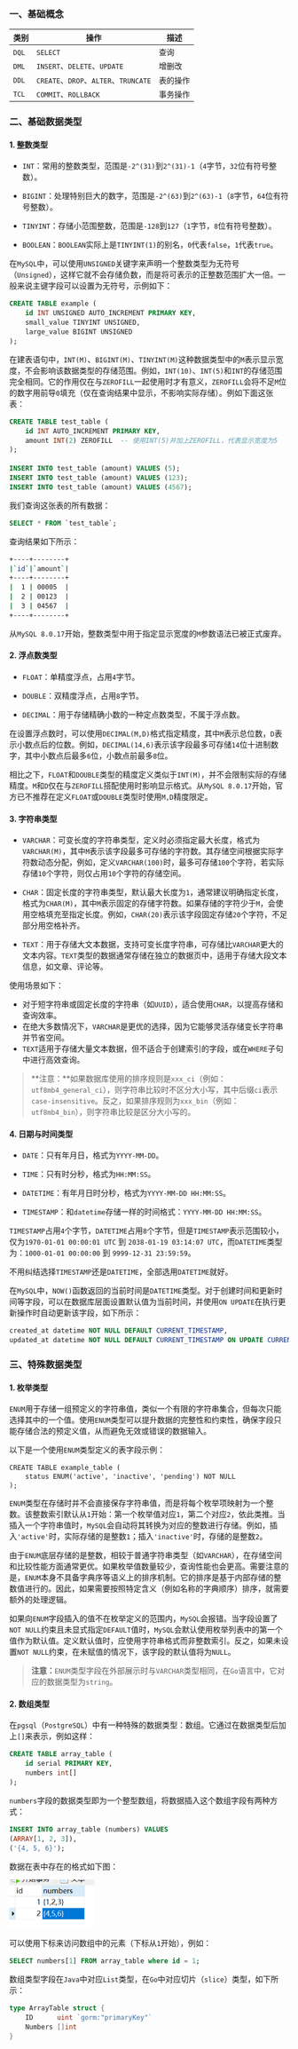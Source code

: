 ### 一、基础概念

| 类别    | 操作                                 | 描述   |
| ----- | ---------------------------------- | ---- |
| `DQL` | `SELECT`                           | 查询   |
| `DML` | `INSERT`、`DELETE`、`UPDATE`         | 增删改  |
| `DDL` | `CREATE`、`DROP`、`ALTER`、`TRUNCATE` | 表的操作 |
| `TCL` | `COMMIT`、`ROLLBACK`                | 事务操作 |


### 二、基础数据类型

#### 1. 整数类型

- `INT`：常用的整数类型，范围是`-2^(31)`到`2^(31)-1`（`4`字节，`32`位有符号整数）。

- `BIGINT`：处理特别巨大的数字，范围是`-2^(63)`到`2^(63)-1`（`8`字节，`64`位有符号整数）。

- `TINYINT`：存储小范围整数，范围是`-128`到`127`（`1`字节，`8`位有符号整数）。

- `BOOLEAN`：`BOOLEAN`实际上是`TINYINT(1)`的别名，`0`代表`false`，`1`代表`true`。

在`MySQL`中，可以使用`UNSIGNED`关键字来声明一个整数类型为无符号（`Unsigned`），这样它就不会存储负数，而是将可表示的正整数范围扩大一倍。一般来说主键字段可以设置为无符号，示例如下：

```sql
CREATE TABLE example (
    id INT UNSIGNED AUTO_INCREMENT PRIMARY KEY,
    small_value TINYINT UNSIGNED,
    large_value BIGINT UNSIGNED
);
```

在建表语句中，`INT(M)`、`BIGINT(M)`、`TINYINT(M)`这种数据类型中的`M`表示显示宽度，不会影响该数据类型的存储范围。例如，`INT(10)`、`INT(5)`和`INT`的存储范围完全相同。它的作用仅在与`ZEROFILL`一起使用时才有意义，`ZEROFILL`会将不足`M`位的数字用前导`0`填充（仅在查询结果中显示，不影响实际存储）。例如下面这张表：

```sql
CREATE TABLE test_table (
    id INT AUTO_INCREMENT PRIMARY KEY,
    amount INT(2) ZEROFILL  -- 使用INT(5)并加上ZEROFILL，代表显示宽度为5
);

INSERT INTO test_table (amount) VALUES (5);
INSERT INTO test_table (amount) VALUES (123);
INSERT INTO test_table (amount) VALUES (4567);
```

我们查询这张表的所有数据：

```sql
SELECT * FROM `test_table`;
```

查询结果如下所示：

```sh
+----+--------+
|`id`|`amount`|
+----+--------+
|  1 | 00005  |
|  2 | 00123  |
|  3 | 04567  |
+----+--------+

```

从`MySQL 8.0.17`开始，整数类型中用于指定显示宽度的`M`参数语法已被正式废弃。

#### 2. 浮点数类型

- `FLOAT`：单精度浮点，占用`4`字节。

- `DOUBLE`：双精度浮点，占用`8`字节。

- `DECIMAL`：用于存储精确小数的一种定点数类型，不属于浮点数。

在设置浮点数时，可以使用`DECIMAL(M,D)`格式指定精度，其中`M`表示总位数，`D`表示小数点后的位数。例如，`DECIMAL(14,6)`表示该字段最多可存储`14`位十进制数字，其中小数点后最多`6`位，小数点前最多`8`位。

相比之下，`FLOAT`和`DOUBLE`类型的精度定义类似于`INT(M)`，并不会限制实际的存储精度。`M`和`D`仅在与`ZEROFILL`搭配使用时影响显示格式。从`MySQL 8.0.17`开始，官方已不推荐在定义`FLOAT`或`DOUBLE`类型时使用`M,D`精度限定。

#### 3. 字符串类型

- `VARCHAR`：可变长度的字符串类型，定义时必须指定最大长度，格式为`VARCHAR(M)`，其中`M`表示该字段最多可存储的字符数。其存储空间根据实际字符数动态分配，例如，定义`VARCHAR(100)`时，最多可存储`100`个字符，若实际存储`10`个字符，则仅占用`10`个字符的存储空间。

- `CHAR`：固定长度的字符串类型，默认最大长度为`1`，通常建议明确指定长度，格式为`CHAR(M)`，其中`M`表示固定的存储字符数。如果存储的字符少于`M`，会使用空格填充至指定长度。例如，`CHAR(20)`表示该字段固定存储`20`个字符，不足部分用空格补齐。

- `TEXT`：用于存储大文本数据，支持可变长度字符串，可存储比`VARCHAR`更大的文本内容。`TEXT`类型的数据通常存储在独立的数据页中，适用于存储大段文本信息，如文章、评论等。

使用场景如下：

- 对于短字符串或固定长度的字符串（如`UUID`），适合使用`CHAR`，以提高存储和查询效率。
- 在绝大多数情况下，`VARCHAR`是更优的选择，因为它能够灵活存储变长字符串并节省空间。
- `TEXT`适用于存储大量文本数据，但不适合于创建索引的字段，或在`WHERE`子句中进行高效查询。

> **注意：**如果数据库使用的排序规则是`xxx_ci`（例如：`utf8mb4_general_ci`），则字符串比较时不区分大小写，其中后缀`ci`表示`case-insensitive`。反之，如果排序规则为`xxx_bin`（例如：`utf8mb4_bin`），则字符串比较是区分大小写的。

#### 4. 日期与时间类型

- `DATE`：只有年月日，格式为`YYYY-MM-DD`。

- `TIME`：只有时分秒，格式为`HH:MM:SS`。

- `DATETIME`：有年月日时分秒，格式为`YYYY-MM-DD HH:MM:SS`。

- `TIMESTAMP`：和`datetime`存储一样的时间格式：`YYYY-MM-DD HH:MM:SS`。

`TIMESTAMP`占用`4`个字节，`DATETIME`占用`8`个字节，但是`TIMESTAMP`表示范围较小，仅为`1970-01-01 00:00:01 UTC` 到 `2038-01-19 03:14:07 UTC`，而`DATETIME`类型为：`1000-01-01 00:00:00` 到 `9999-12-31 23:59:59`。

不用纠结选择`TIMESTAMP`还是`DATETIME`，全部选用`DATETIME`就好。

在`MySQL`中，`NOW()`函数返回的当前时间是`DATETIME`类型。对于创建时间和更新时间等字段，可以在数据库层面设置默认值为当前时间，并使用`ON UPDATE`在执行更新操作时自动更新该字段，如下所示：

```sql
created_at datetime NOT NULL DEFAULT CURRENT_TIMESTAMP,
updated_at datetime NOT NULL DEFAULT CURRENT_TIMESTAMP ON UPDATE CURRENT_TIMESTAMP,
```

### 三、特殊数据类型

#### 1. 枚举类型

`ENUM`用于存储一组预定义的字符串值，类似一个有限的字符串集合，但每次只能选择其中的一个值。使用`ENUM`类型可以提升数据的完整性和约束性，确保字段只能存储合法的预定义值，从而避免无效或错误的数据输入。

以下是一个使用`ENUM`类型定义的表字段示例：

```mysql
CREATE TABLE example_table (
    status ENUM('active', 'inactive', 'pending') NOT NULL
);
```

`ENUM`类型在存储时并不会直接保存字符串值，而是将每个枚举项映射为一个整数。该整数索引默认从`1`开始：第一个枚举值对应`1`，第二个对应`2`，依此类推。当插入一个字符串值时，`MySQL`会自动将其转换为对应的整数进行存储。例如，插入`'active'`时，实际存储的是整数`1`；插入`'inactive'`时，存储的是整数`2`。

由于`ENUM`底层存储的是整数，相较于普通字符串类型（如`VARCHAR`），在存储空间和比较性能方面通常更优。如果枚举值数量较少，查询性能也会更高。需要注意的是，`ENUM`本身不具备字典序等语义上的排序机制。它的排序是基于内部存储的整数值进行的。因此，如果需要按照特定含义（例如名称的字典顺序）排序，就需要额外的处理逻辑。

如果向`ENUM`字段插入的值不在枚举定义的范围内，`MySQL`会报错。当字段设置了`NOT NULL`约束且未显式指定`DEFAULT`值时，`MySQL`会默认使用枚举列表中的第一个值作为默认值。定义默认值时，应使用字符串格式而非整数索引。反之，如果未设置`NOT NULL`约束，在未赋值的情况下，该字段的默认值将为`NULL`。

> **注意：**`ENUM`类型字段在外部展示时与`VARCHAR`类型相同，在`Go`语言中，它对应的数据类型为`string`。

#### 2. 数组类型

在`pgsql`（`PostgreSQL`）中有一种特殊的数据类型：数组。它通过在数据类型后加上`[]`来表示，例如这样：

```sql
CREATE TABLE array_table (
    id serial PRIMARY KEY,
    numbers int[]
);
```

`numbers`字段的数据类型即为一个整型数组，将数据插入这个数组字段有两种方式：

```sql
INSERT INTO array_table (numbers) VALUES
(ARRAY[1, 2, 3]),
('{4, 5, 6}');
```

数据在表中存在的格式如下图：

<img src="image/image-20240109155623711.png" alt="image-20240109155623711" style="zoom:70%;" />

可以使用下标来访问数组中的元素（下标从`1`开始），例如：

```sql
SELECT numbers[1] FROM array_table where id = 1;
```

数组类型字段在`Java`中对应`List`类型，在`Go`中对应切片（`slice`）类型，如下所示：

```go
type ArrayTable struct {
	ID      uint `gorm:"primaryKey"`
	Numbers []int
}
```

